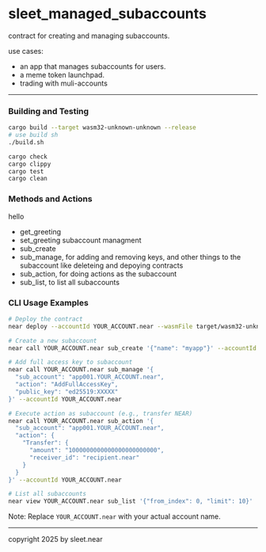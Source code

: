 # sleet_managed_subaccounts

contract for creating and managing subaccounts.


use cases:
- an app that manages subaccounts for users.
- a meme token launchpad.
- trading with muli-accounts


---

### Building and Testing

```sh
cargo build --target wasm32-unknown-unknown --release
# use build sh
./build.sh

cargo check
cargo clippy
cargo test
cargo clean
```

### Methods and Actions

hello
- get_greeting
- set_greeting
subaccount managment
- sub_create
- sub_manage, for adding and removing keys, and other things to the subaccount like deleteing and depoying contracts
- sub_action, for doing actions as the subaccount
- sub_list, to list all subaccounts

### CLI Usage Examples

```bash
# Deploy the contract
near deploy --accountId YOUR_ACCOUNT.near --wasmFile target/wasm32-unknown-unknown/release/sleet_managed_subaccounts.wasm

# Create a new subaccount
near call YOUR_ACCOUNT.near sub_create '{"name": "myapp"}' --accountId YOUR_ACCOUNT.near

# Add full access key to subaccount
near call YOUR_ACCOUNT.near sub_manage '{
  "sub_account": "app001.YOUR_ACCOUNT.near",
  "action": "AddFullAccessKey",
  "public_key": "ed25519:XXXXX"
}' --accountId YOUR_ACCOUNT.near

# Execute action as subaccount (e.g., transfer NEAR)
near call YOUR_ACCOUNT.near sub_action '{
  "sub_account": "app001.YOUR_ACCOUNT.near",
  "action": {
    "Transfer": {
      "amount": "1000000000000000000000000",
      "receiver_id": "recipient.near"
    }
  }
}' --accountId YOUR_ACCOUNT.near

# List all subaccounts
near view YOUR_ACCOUNT.near sub_list '{"from_index": 0, "limit": 10}'
```

Note: Replace `YOUR_ACCOUNT.near` with your actual account name.

---

copyright 2025 by sleet.near